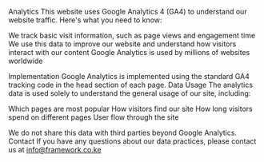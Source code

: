 Analytics
This website uses Google Analytics 4 (GA4) to understand our website traffic. Here's what you need to know:

We track basic visit information, such as page views and engagement time
We use this data to improve our website and understand how visitors interact with our content
Google Analytics is used by millions of websites worldwide

Implementation
Google Analytics is implemented using the standard GA4 tracking code in the head section of each page.
Data Usage
The analytics data is used solely to understand the general usage of our site, including:

Which pages are most popular
How visitors find our site
How long visitors spend on different pages
User flow through the site

We do not share this data with third parties beyond Google Analytics.
Contact
If you have any questions about our data practices, please contact us at info@framework.co.ke